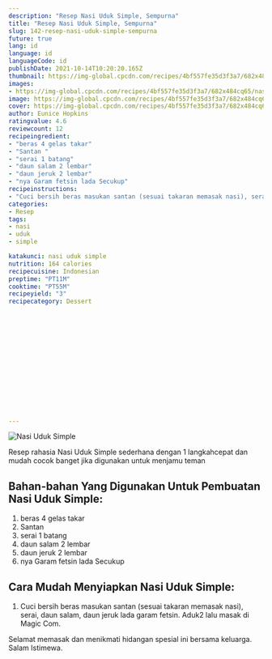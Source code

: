 ```yaml
---
description: "Resep Nasi Uduk Simple, Sempurna"
title: "Resep Nasi Uduk Simple, Sempurna"
slug: 142-resep-nasi-uduk-simple-sempurna
future: true
lang: id
language: id
languageCode: id
publishDate: 2021-10-14T10:20:20.165Z 
thumbnail: https://img-global.cpcdn.com/recipes/4bf557fe35d3f3a7/682x484cq65/nasi-uduk-simple-foto-resep-utama.webp
images:
- https://img-global.cpcdn.com/recipes/4bf557fe35d3f3a7/682x484cq65/nasi-uduk-simple-foto-resep-utama.webp
image: https://img-global.cpcdn.com/recipes/4bf557fe35d3f3a7/682x484cq65/nasi-uduk-simple-foto-resep-utama.webp
cover: https://img-global.cpcdn.com/recipes/4bf557fe35d3f3a7/682x484cq65/nasi-uduk-simple-foto-resep-utama.webp
author: Eunice Hopkins
ratingvalue: 4.6
reviewcount: 12
recipeingredient:
- "beras 4 gelas takar"
- "Santan "
- "serai 1 batang"
- "daun salam 2 lembar"
- "daun jeruk 2 lembar"
- "nya Garam fetsin lada Secukup"
recipeinstructions:
- "Cuci bersih beras masukan santan (sesuai takaran memasak nasi), serai, daun salam, daun jeruk lada garam fetsin. Aduk2 lalu masak di Magic Com."
categories:
- Resep
tags:
- nasi
- uduk
- simple

katakunci: nasi uduk simple 
nutrition: 164 calories
recipecuisine: Indonesian
preptime: "PT11M"
cooktime: "PT55M"
recipeyield: "3"
recipecategory: Dessert


     
    
    
    
    
    
    
    
    
    
    
      
    
---
```



![Nasi Uduk Simple](https://img-global.cpcdn.com/recipes/4bf557fe35d3f3a7/682x484cq65/nasi-uduk-simple-foto-resep-utama.webp)

Resep rahasia Nasi Uduk Simple  sederhana dengan 1 langkahcepat dan mudah cocok banget jika digunakan untuk menjamu teman

<!--inarticleads1-->

## Bahan-bahan Yang Digunakan Untuk Pembuatan Nasi Uduk Simple:

1. beras 4 gelas takar
1. Santan 
1. serai 1 batang
1. daun salam 2 lembar
1. daun jeruk 2 lembar
1. nya Garam fetsin lada Secukup



<!--inarticleads2-->

## Cara Mudah Menyiapkan Nasi Uduk Simple:

1. Cuci bersih beras masukan santan (sesuai takaran memasak nasi), serai, daun salam, daun jeruk lada garam fetsin. Aduk2 lalu masak di Magic Com.




Selamat memasak dan menikmati hidangan spesial ini bersama keluarga. Salam Istimewa.
